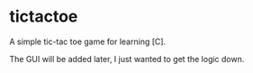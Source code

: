 # tictactoe
A simple tic-tac toe game for learning [C].

The GUI will be added later, I just wanted to get the logic down.
